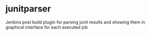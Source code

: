# junitparser

Jenkins post build plugin for parsing junit results and showing them in graphical interface for each executed job
